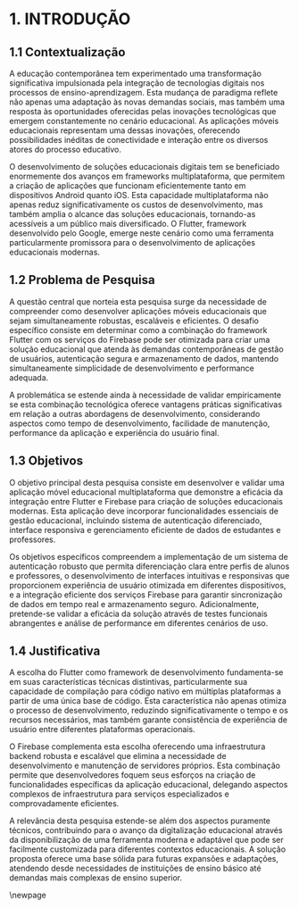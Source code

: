 # 1. INTRODUÇÃO

## 1.1 Contextualização

A educação contemporânea tem experimentado uma transformação significativa impulsionada pela integração de tecnologias digitais nos processos de ensino-aprendizagem. Esta mudança de paradigma reflete não apenas uma adaptação às novas demandas sociais, mas também uma resposta às oportunidades oferecidas pelas inovações tecnológicas que emergem constantemente no cenário educacional. As aplicações móveis educacionais representam uma dessas inovações, oferecendo possibilidades inéditas de conectividade e interação entre os diversos atores do processo educativo.

O desenvolvimento de soluções educacionais digitais tem se beneficiado enormemente dos avanços em frameworks multiplataforma, que permitem a criação de aplicações que funcionam eficientemente tanto em dispositivos Android quanto iOS. Esta capacidade multiplataforma não apenas reduz significativamente os custos de desenvolvimento, mas também amplia o alcance das soluções educacionais, tornando-as acessíveis a um público mais diversificado. O Flutter, framework desenvolvido pelo Google, emerge neste cenário como uma ferramenta particularmente promissora para o desenvolvimento de aplicações educacionais modernas.

## 1.2 Problema de Pesquisa

A questão central que norteia esta pesquisa surge da necessidade de compreender como desenvolver aplicações móveis educacionais que sejam simultaneamente robustas, escaláveis e eficientes. O desafio específico consiste em determinar como a combinação do framework Flutter com os serviços do Firebase pode ser otimizada para criar uma solução educacional que atenda às demandas contemporâneas de gestão de usuários, autenticação segura e armazenamento de dados, mantendo simultaneamente simplicidade de desenvolvimento e performance adequada.

A problemática se estende ainda à necessidade de validar empiricamente se esta combinação tecnológica oferece vantagens práticas significativas em relação a outras abordagens de desenvolvimento, considerando aspectos como tempo de desenvolvimento, facilidade de manutenção, performance da aplicação e experiência do usuário final.

## 1.3 Objetivos

O objetivo principal desta pesquisa consiste em desenvolver e validar uma aplicação móvel educacional multiplataforma que demonstre a eficácia da integração entre Flutter e Firebase para criação de soluções educacionais modernas. Esta aplicação deve incorporar funcionalidades essenciais de gestão educacional, incluindo sistema de autenticação diferenciado, interface responsiva e gerenciamento eficiente de dados de estudantes e professores.

Os objetivos específicos compreendem a implementação de um sistema de autenticação robusto que permita diferenciação clara entre perfis de alunos e professores, o desenvolvimento de interfaces intuitivas e responsivas que proporcionem experiência de usuário otimizada em diferentes dispositivos, e a integração eficiente dos serviços Firebase para garantir sincronização de dados em tempo real e armazenamento seguro. Adicionalmente, pretende-se validar a eficácia da solução através de testes funcionais abrangentes e análise de performance em diferentes cenários de uso.

## 1.4 Justificativa

A escolha do Flutter como framework de desenvolvimento fundamenta-se em suas características técnicas distintivas, particularmente sua capacidade de compilação para código nativo em múltiplas plataformas a partir de uma única base de código. Esta característica não apenas otimiza o processo de desenvolvimento, reduzindo significativamente o tempo e os recursos necessários, mas também garante consistência de experiência de usuário entre diferentes plataformas operacionais.

O Firebase complementa esta escolha oferecendo uma infraestrutura backend robusta e escalável que elimina a necessidade de desenvolvimento e manutenção de servidores próprios. Esta combinação permite que desenvolvedores foquem seus esforços na criação de funcionalidades específicas da aplicação educacional, delegando aspectos complexos de infraestrutura para serviços especializados e comprovadamente eficientes.

A relevância desta pesquisa estende-se além dos aspectos puramente técnicos, contribuindo para o avanço da digitalização educacional através da disponibilização de uma ferramenta moderna e adaptável que pode ser facilmente customizada para diferentes contextos educacionais. A solução proposta oferece uma base sólida para futuras expansões e adaptações, atendendo desde necessidades de instituições de ensino básico até demandas mais complexas de ensino superior.

\newpage
